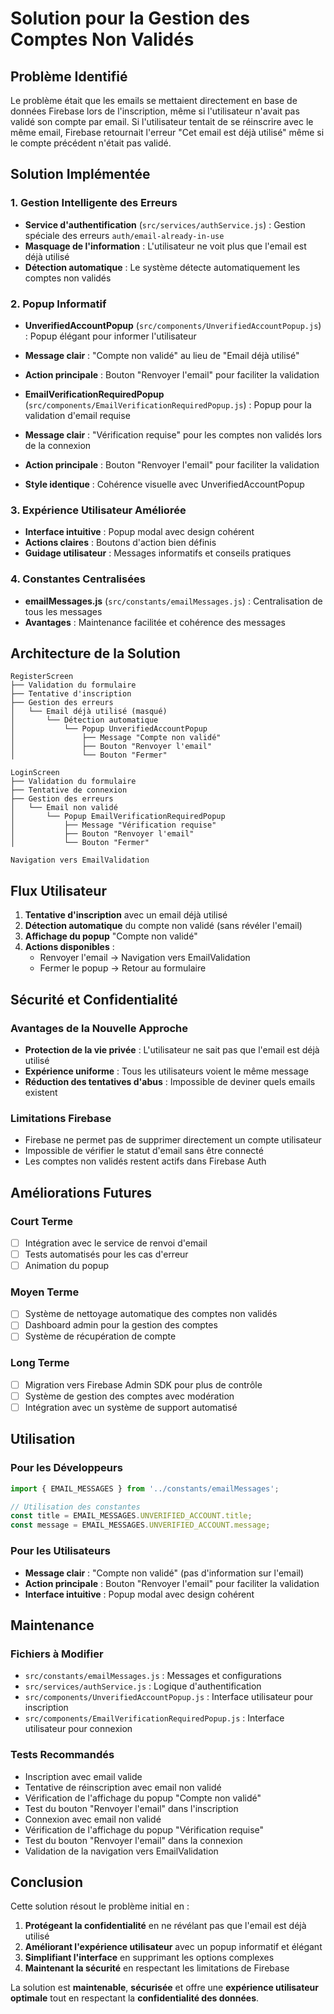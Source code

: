 # Solution pour la Gestion des Comptes Non Validés

## Problème Identifié

Le problème était que les emails se mettaient directement en base de données Firebase lors de l'inscription, même si l'utilisateur n'avait pas validé son compte par email. Si l'utilisateur tentait de se réinscrire avec le même email, Firebase retournait l'erreur "Cet email est déjà utilisé" même si le compte précédent n'était pas validé.

## Solution Implémentée

### 1. Gestion Intelligente des Erreurs

- **Service d'authentification** (`src/services/authService.js`) : Gestion spéciale des erreurs `auth/email-already-in-use`
- **Masquage de l'information** : L'utilisateur ne voit plus que l'email est déjà utilisé
- **Détection automatique** : Le système détecte automatiquement les comptes non validés

### 2. Popup Informatif

- **UnverifiedAccountPopup** (`src/components/UnverifiedAccountPopup.js`) : Popup élégant pour informer l'utilisateur
- **Message clair** : "Compte non validé" au lieu de "Email déjà utilisé"
- **Action principale** : Bouton "Renvoyer l'email" pour faciliter la validation

- **EmailVerificationRequiredPopup** (`src/components/EmailVerificationRequiredPopup.js`) : Popup pour la validation d'email requise
- **Message clair** : "Vérification requise" pour les comptes non validés lors de la connexion
- **Action principale** : Bouton "Renvoyer l'email" pour faciliter la validation
- **Style identique** : Cohérence visuelle avec UnverifiedAccountPopup

### 3. Expérience Utilisateur Améliorée

- **Interface intuitive** : Popup modal avec design cohérent
- **Actions claires** : Boutons d'action bien définis
- **Guidage utilisateur** : Messages informatifs et conseils pratiques

### 4. Constantes Centralisées

- **emailMessages.js** (`src/constants/emailMessages.js`) : Centralisation de tous les messages
- **Avantages** : Maintenance facilitée et cohérence des messages

## Architecture de la Solution

```
RegisterScreen
├── Validation du formulaire
├── Tentative d'inscription
├── Gestion des erreurs
│   └── Email déjà utilisé (masqué)
│       └── Détection automatique
│           └── Popup UnverifiedAccountPopup
│               ├── Message "Compte non validé"
│               ├── Bouton "Renvoyer l'email"
│               └── Bouton "Fermer"

LoginScreen
├── Validation du formulaire
├── Tentative de connexion
├── Gestion des erreurs
│   └── Email non validé
│       └── Popup EmailVerificationRequiredPopup
│           ├── Message "Vérification requise"
│           ├── Bouton "Renvoyer l'email"
│           └── Bouton "Fermer"

Navigation vers EmailValidation
```

## Flux Utilisateur

1. **Tentative d'inscription** avec un email déjà utilisé
2. **Détection automatique** du compte non validé (sans révéler l'email)
3. **Affichage du popup** "Compte non validé"
4. **Actions disponibles** :
   - Renvoyer l'email → Navigation vers EmailValidation
   - Fermer le popup → Retour au formulaire

## Sécurité et Confidentialité

### Avantages de la Nouvelle Approche
- **Protection de la vie privée** : L'utilisateur ne sait pas que l'email est déjà utilisé
- **Expérience uniforme** : Tous les utilisateurs voient le même message
- **Réduction des tentatives d'abus** : Impossible de deviner quels emails existent

### Limitations Firebase
- Firebase ne permet pas de supprimer directement un compte utilisateur
- Impossible de vérifier le statut d'email sans être connecté
- Les comptes non validés restent actifs dans Firebase Auth

## Améliorations Futures

### Court Terme
- [ ] Intégration avec le service de renvoi d'email
- [ ] Tests automatisés pour les cas d'erreur
- [ ] Animation du popup

### Moyen Terme
- [ ] Système de nettoyage automatique des comptes non validés
- [ ] Dashboard admin pour la gestion des comptes
- [ ] Système de récupération de compte

### Long Terme
- [ ] Migration vers Firebase Admin SDK pour plus de contrôle
- [ ] Système de gestion des comptes avec modération
- [ ] Intégration avec un système de support automatisé

## Utilisation

### Pour les Développeurs
```javascript
import { EMAIL_MESSAGES } from '../constants/emailMessages';

// Utilisation des constantes
const title = EMAIL_MESSAGES.UNVERIFIED_ACCOUNT.title;
const message = EMAIL_MESSAGES.UNVERIFIED_ACCOUNT.message;
```

### Pour les Utilisateurs
- **Message clair** : "Compte non validé" (pas d'information sur l'email)
- **Action principale** : Bouton "Renvoyer l'email" pour faciliter la validation
- **Interface intuitive** : Popup modal avec design cohérent

## Maintenance

### Fichiers à Modifier
- `src/constants/emailMessages.js` : Messages et configurations
- `src/services/authService.js` : Logique d'authentification
- `src/components/UnverifiedAccountPopup.js` : Interface utilisateur pour inscription
- `src/components/EmailVerificationRequiredPopup.js` : Interface utilisateur pour connexion

### Tests Recommandés
- Inscription avec email valide
- Tentative de réinscription avec email non validé
- Vérification de l'affichage du popup "Compte non validé"
- Test du bouton "Renvoyer l'email" dans l'inscription
- Connexion avec email non validé
- Vérification de l'affichage du popup "Vérification requise"
- Test du bouton "Renvoyer l'email" dans la connexion
- Validation de la navigation vers EmailValidation

## Conclusion

Cette solution résout le problème initial en :
1. **Protégeant la confidentialité** en ne révélant pas que l'email est déjà utilisé
2. **Améliorant l'expérience utilisateur** avec un popup informatif et élégant
3. **Simplifiant l'interface** en supprimant les options complexes
4. **Maintenant la sécurité** en respectant les limitations de Firebase

La solution est **maintenable**, **sécurisée** et offre une **expérience utilisateur optimale** tout en respectant la **confidentialité des données**.
